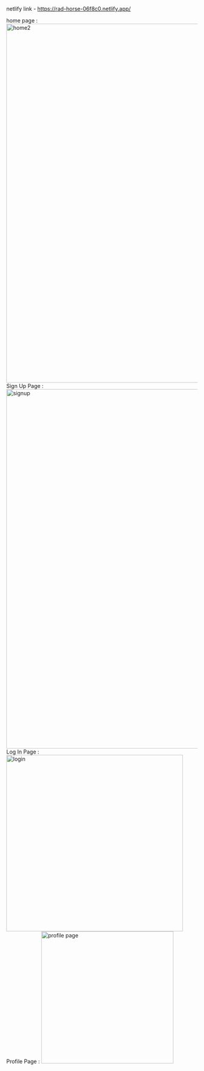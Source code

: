 netlify link - https://rad-horse-06f8c0.netlify.app/

home page : 
<img width="946" alt="home2" src="https://github.com/KAUSH101/authorization/assets/112813538/c9ffb1fc-a291-4842-b607-7390045c92c9">
Sign Up Page :
<img width="947" alt="signup" src="https://github.com/KAUSH101/authorization/assets/112813538/7cc9a381-522d-454d-8126-c44199cc6aa0">
Log In Page :
<img width="465" alt="login" src="https://github.com/KAUSH101/authorization/assets/112813538/6b993c94-4b12-4d6b-9fe9-d51a79b53791">
Profile Page :
<img width="348" alt="profile page" src="https://github.com/KAUSH101/authorization/assets/112813538/73d43a80-52a0-46c9-b26a-9929b780a1b2">
